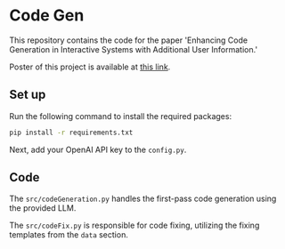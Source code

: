 # Code Gen
This repository contains the code for the paper 'Enhancing Code Generation in Interactive Systems with Additional User Information.'

Poster of this project is available at [this link](poster.pdf).

## Set up

Run the following command to install the required packages:
```bash
pip install -r requirements.txt
```

Next, add your OpenAI API key to the `config.py`.

## Code
The `src/codeGeneration.py` handles the first-pass code generation using the provided LLM.

The `src/codeFix.py` is responsible for code fixing, utilizing the fixing templates from the `data` section.
